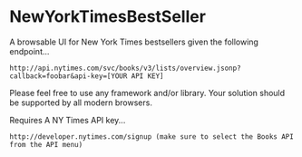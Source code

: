 # NewYorkTimesBestSeller
A browsable UI for New York Times bestsellers
given the following endpoint...
``` 
http://api.nytimes.com/svc/books/v3/lists/overview.jsonp?callback=foobar&api-key=[YOUR API KEY]
``` 
Please feel free to use any framework and/or library. Your solution should be supported by all modern browsers.
 
Requires
A NY Times API key...
```
http://developer.nytimes.com/signup (make sure to select the Books API from the API menu)
```
